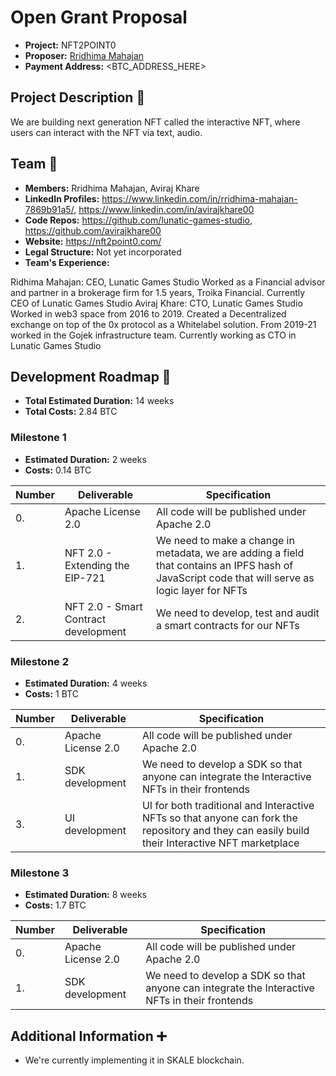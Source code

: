 # Open Grant Proposal

* **Project:** NFT2POINT0
* **Proposer:** [Rridhima Mahajan](https://github.com/lunatic-games-studio)
* **Payment Address:** <BTC_ADDRESS_HERE>

## Project Description :page_facing_up: 

We are building next generation NFT called the interactive NFT, where users can interact with the NFT via text, audio. 

## Team :busts_in_silhouette:

* **Members:** Rridhima Mahajan, Aviraj Khare
* **LinkedIn Profiles:** https://www.linkedin.com/in/rridhima-mahajan-7869b91a5/, https://www.linkedin.com/in/avirajkhare00
* **Code Repos:** https://github.com/lunatic-games-studio, https://github.com/avirajkhare00
* **Website:**	https://nft2point0.com/
* **Legal Structure:** Not yet incorporated
* **Team's Experience:** 

Ridhima Mahajan: CEO, Lunatic Games Studio 
Worked as a Financial advisor and partner in a brokerage firm for 1.5 years, Troika Financial. Currently CEO of Lunatic Games Studio
Aviraj Khare: CTO, Lunatic Games Studio
Worked in web3 space from 2016 to 2019. Created a Decentralized exchange on top of the 0x protocol as a Whitelabel solution. From 2019-21 worked in the Gojek infrastructure team. Currently working as CTO in Lunatic Games Studio 

## Development Roadmap :nut_and_bolt: 

* **Total Estimated Duration:** 14 weeks
* **Total Costs:** 2.84 BTC

### Milestone 1

* **Estimated Duration:** 2 weeks 
* **Costs:** 0.14 BTC


| Number | Deliverable | Specification | 
| ------------- | ------------- | ------------- |
| 0. | Apache License 2.0 | All code will be published under Apache 2.0 |
| 1. | NFT 2.0 - Extending the EIP-721 | We need to make a change in metadata, we are adding a field that contains an IPFS hash of JavaScript code that will serve as logic layer for NFTs |
| 2. | NFT 2.0 - Smart Contract development | We need to develop, test and audit a smart contracts for our NFTs |

### Milestone 2

* **Estimated Duration:** 4 weeks 
* **Costs:** 1 BTC


| Number | Deliverable | Specification | 
| ------------- | ------------- | ------------- |
| 0. | Apache License 2.0 | All code will be published under Apache 2.0 |
| 1. | SDK development | We need to develop a SDK so that anyone can integrate the Interactive NFTs in their frontends |
| 3. | UI development | UI for both traditional and Interactive NFTs so that anyone can fork the repository and they can easily build their Interactive NFT marketplace |


### Milestone 3

* **Estimated Duration:** 8 weeks 
* **Costs:** 1.7 BTC


| Number | Deliverable | Specification | 
| ------------- | ------------- | ------------- |
| 0. | Apache License 2.0 | All code will be published under Apache 2.0 |
| 1. | SDK development | We need to develop a SDK so that anyone can integrate the Interactive NFTs in their frontends |

## Additional Information :heavy_plus_sign: 

* We're currently implementing it in SKALE blockchain.
